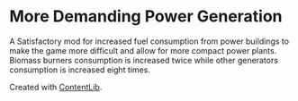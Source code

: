 # More Demanding Power Generation

A Satisfactory mod for increased fuel consumption from power buildings to make the game more difficult and allow for more compact power plants. Biomass burners consumption is increased twice while other generators consumption is increased eight times.

Created with [ContentLib](https://docs.ficsit.app/contentlib/latest/index.html).